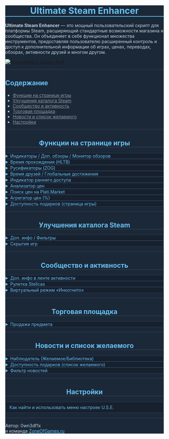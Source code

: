 <div style="color: #c6d4df; background-color: #1b2838;">
<center>
<h1 style="color: #67c1f5; border-bottom: 2px solid #67c1f5;">Ultimate Steam Enhancer</h1>
</center>
<p><strong>Ultimate Steam Enhancer</strong> — это мощный пользовательский скрипт для платформы Steam, расширяющий стандартные возможности магазина и сообщества. Он объединяет в себе функционал множества инструментов, предоставляя пользователю расширенный контроль и доступ к дополнительной информации об играх, ценах, переводах, обзорах, активности друзей и многом другом.
</p>

[![Установить с Greasy Fork](https://img.shields.io/badge/Установить_с-GreasyFork-blue.svg)](https://greasyfork.org/ru/scripts/526180-ultimate-steam-enhancer)

<hr style="border: 1px solid #2a3f5a;">
<h2 style="color: #67c1f5;">Содержание</h2>
<ul>
<li><a href="#gamePage_features" style="color: #8f98a0;">Функции на странице игры</a></li>
<li><a href="#catalog_features" style="color: #8f98a0;">Улучшения каталога Steam</a></li>
<li><a href="#community_features" style="color: #8f98a0;">Сообщество и активность</a></li>
<li><a href="#market_features" style="color: #8f98a0;">Торговая площадка</a></li>
<li><a href="#news_wishlist_features" style="color: #8f98a0;">Новости и список желаемого</a></li>
<li><a href="#main_settings" style="color: #8f98a0;">Настройки</a></li>
</ul>
<hr style="border: 1px solid #2a3f5a;">
<div id="gamePage_features">
<h2 style="color: #67c1f5; border-bottom: 1px solid #444a52;">
<center>Функции на странице игры</center>
</h2>
<details style="background-color: #17202d; border: 1px solid #2a3f5a;"><summary style="color: #67c1f5;">Индикаторы / Доп. обзоры / Монитор обзоров</summary><div style="border-top: 1px solid #2a3f5a;">
<p><strong>Что делает:</strong></p>
<ol>
<li>Отображает значки-индикаторы наличия русского языка (интерфейс, озвучка, субтитры) прямо на странице игры.</li>
<br>
<li>Добавляет под стандартными обзорами блок с расширенной статистикой<br>(загружается по щелчку или автоматически, если включена опция):
<ul>
<li><strong>Тотальные:</strong> Все обзоры Steam (включая активации ключами).</li>
<li><strong>Безкитайские:</strong> Обзоры за исключением написанных на китайском языке.</li>
<li><strong>Русские:</strong> Только обзоры на русском языке.</li>
</ul>
</li>
<br>
<center><img src="https://i.imgur.com/fcdZh8b.png" alt="[Пример индикаторов и дополнительных обзоров на странице игры]" style="border: 1px solid #333;"></center>
<br>
<li>Модальные окна:
<ul>
<li>При щелчке по строке "Русские" открывается окно с актуальными <strong>русскоязычными обзорами</strong> для этой игры.</li>
<img src="https://i.imgur.com/MOEyAlM.png" alt="[Модальное окно с русскоязычными обзорами]" style="border: 1px solid #333;">
<br>
<li>При щелчке по строке "Тотальные" открывается окно <strong>"Глобальный монитор обзоров"</strong>. Этот инструмент позволяет собрать (по кнопке "Собрать") и визуализировать статистику обзоров по <strong>27 языкам</strong> Steam. Он показывает таблицу с рейтингом языков по количеству обзоров и доле в общей массе, а также интерактивную круговую диаграмму для наглядного представления.</li>
<img src="https://i.imgur.com/2azVyAW.png" alt="[Глобальный монитор обзоров с таблицей и диаграммой]" style="border: 1px solid #333;">
</ul>
</li>
</ol>
<div style="margin-top: 15px; margin-left: 15px; margin-right: 15px; margin-bottom: 10px; padding: 10px; background-color: rgba(255, 179, 0, 0.1); border: 1px solid rgba(255, 179, 0, 0.4); border-radius: 4px; font-size: 0.95em; line-height: 1.4;">
<p style="margin: 0 0 5px 0; font-weight: bold; color: #FFB300;">⚠️ Важное замечание о зависимостях:</p>
<p style="margin: 0; color: #c6d4df;">Отключение этого модуля приведет к автоматическому отключению или нарушению корректной работы модулей «Время прохождения (HLTB)», «Русификаторы (ZOG)» и «Время друзей / Глобальные достижения», так как они критически зависят от его функционала по отображению элементов на странице игры.</p>
</div>
</div>
</details>
<details style="background-color: #17202d; border: 1px solid #2a3f5a;"><summary style="color: #67c1f5;">Время прохождения (HLTB)</summary><div style="border-top: 1px solid #2a3f5a;"><p><strong>Что делает:</strong><br>Добавляет компактный блок с информацией о времени прохождения игры, полученной с популярного сайта HowLongToBeat.com.</p>
<p>Показывает среднее время для разных стилей:</p>
<ul>
<li>Только основной сюжет.</li>
<li>Сюжет + дополнительные задания.</li>
<li>Полное прохождение (100%).</li>
<li>Усредненное время для всех стилей.</li>
</ul>
<p>Рядом со временем указывается количество игроков, на чьих данных основана статистика.<br>Поиск игры в базе HLTB идет по названию, при неоднозначности предлагается выбор из похожих вариантов.</p>
<center><img src="https://i.imgur.com/6tgxA2s.png" alt="[Пример отображения времени прохождения с HowLongToBeat]" style="border: 1px solid #333;"></center>
</div>
</details>
<details style="background-color: #17202d; border: 1px solid #2a3f5a;"><summary style="color: #67c1f5;">Русификаторы (ZOG)</summary><div style="border-top: 1px solid #2a3f5a;"><p><strong>Что делает:</strong><br>Добавляет блок с информацией о наличии русификаторов для игры на сайте ZoneOfGames.ru.</p>
<p>В блоке отображается:</p>
<ul>
<li>Название игры (ведет на страницу игры в базе ZOG).</li>
<li>Список доступных русификаторов. Каждая запись является ссылкой на соответствующий файл/страницу на ZOG.</li>
<li>Если переводы не найдены, выводится соответствующее сообщение.</li>
</ul>
<p>Поиск происходит в <strong>реальном времени</strong>. Скрипт автоматически определяет название игры, выполняет поиск по алфавитному указателю на ZoneOfGames.ru и предлагает вам выбрать наиболее точное совпадение.</p>
<center><img src="https://i.imgur.com/XgAVWAp.png" alt="[Пример отображения информации о русификаторах с ZOG]" style="border: 1px solid #333;"></center>
</div>
</details>
<details style="background-color: #17202d; border: 1px solid #2a3f5a;"><summary style="color: #67c1f5;">Время друзей / Глобальные достижения</summary><div style="border-top: 1px solid #2a3f5a;"><p><strong>Что делает:</strong><br>Отображает блок с информацией о времени, которое ваши друзья провели в этой игре, а также о статистике глобальных достижений Steam.</p>
<p><strong>Время друзей:</strong></p>
<ul>
<li>Максимальное время прохождения (И ник друга со ссылкой).</li>
<li>Среднее время прохождения (и указание количества друзей, по которым высчитывалось среднее).</li>
<li>Минимальное время прохождения.</li>
</ul>
<p><strong>Глобальные достижения:</strong></p>
<ul>
<li>Процент "платины" (процент получивших самое редкое достижение).</li>
<li>Средний прогресс выполнения всех достижений.</li>
</ul>
<p>Данные загружаются при раскрытии блока.</p>
<center><img src="https://i.imgur.com/9TaMCbZ.png" alt="[Пример отображения времени друзей и статистики достижений]" style="border: 1px solid #333;"></center>
<p><strong>Модуль адаптирован для работы на страницах недоступных игр</strong>, открытых с помощью "виртуального режима инкогнито", и отображает на них информацию о друзьях, владеющих игрой.</p>
<center><img src="https://i.imgur.com/6jbZ03L.png" alt="[Изображение: Пример]" style="max-width: 100%; height: auto; border-radius: 4px; border: 1px solid #333; margin-top: 10px; margin-bottom: 10px; display: block; margin-left: auto; margin-right: auto;"></center>
</div>
</details>
<details style="background-color: #17202d; border: 1px solid #2a3f5a;"><summary style="color: #67c1f5;">Индикатор раннего доступа</summary><div style="border-top: 1px solid #2a3f5a;"><p><strong>Что делает:</strong><br>Показывает небольшую плашку над изображением игры с информацией о статусе раннего доступа (Early Access).</p>
<ul>
<li><strong>Если игра еще в раннем доступе:</strong> Отображается, сколько времени игра уже находится в нем<br>(например, "В раннем доступе уже 1 год и 3 месяца").</li>
<img src="https://i.imgur.com/6iGlcTf.png" alt="[Пример индикатора для игры в активном раннем доступе]" style="border: 1px solid #333;">
<br>
<li><strong>Если игра вышла из раннего доступа:</strong> Отображается, сколько времени игра провела в нем до релиза<br>(например, "Вышла спустя 2 года раннего доступа").</li>
<img src="https://i.imgur.com/SPzJrpi.png" alt="[Пример индикатора для игры, вышедшей из раннего доступа]" style="border: 1px solid #333;">
</ul>
<p>Расчет времени динамический. Использует даты со страницы Steam.<br>А также может подтягивать дату старта раннего доступа из собственной базы для вышедших игр, если Steam ее не показывает.</p>
</div>
</details>
<details style="background-color: #17202d; border: 1px solid #2a3f5a;"><summary style="color: #67c1f5;">Анализатор цен</summary><div style="border-top: 1px solid #2a3f5a;">
<p><strong>Что делает:</strong><br>Добавляет кнопку "Анализатор цен" на страницу игры. Этот инструмент позволяет анализировать региональные цены двумя способами:<br>в рублях (по умолчанию) и в долларах США (переключаемый режим).</p>
<p>После нажатия кнопки "Сбор данных" в специальном окне, модуль выполняет следующее в зависимости от выбранного режима:</p>
<div style="margin-top: 10px; margin-bottom: 10px;">
<h4 style="color: #67c1f5; margin-bottom: 5px; margin-top:0;">Режим Рублей (по умолчанию):</h4>
<ul>
<li>Определяет AppID текущей игры и запрашивает цены через официальное API Steam (<code>IStoreBrowseService/GetItems</code>) для множества регионов.</li>
<li>В качестве базы для расчета <strong>рекомендованной рублевой цены</strong> используется цена в США (USD).</li>
<li>Цены из всех регионов, включая Россию, <strong>конвертируются в рубли</strong> по актуальным обменным курсам для прямого сопоставления.</li>
<li>Производится ключевое сравнение: фактическая цена в российском Steam сопоставляется с <strong>официально рекомендованной Valve ценой для России</strong>. Отклонения подсвечиваются.</li>
<li>Отображается <strong>рейтинг российской цены</strong> среди всех проанализированных стран, позволяя увидеть её место от самой дешёвой к самой дорогой в рублевом эквиваленте.</li>
</ul>
</div>
<div style="margin-bottom: 10px;">
<h4 style="color: #67c1f5; margin-bottom: 5px; margin-top:0;">Режим Долларов США (переключаемый):</h4>
<ul>
<li>Активируется кнопкой "USD" в окне анализатора. Интерфейс и названия валют <strong>переключаются на английский язык</strong>.</li>
<li>Цены всех регионов также запрашиваются через API Steam и <strong>конвертируются в доллары США</strong>.</li>
<li>Цена в США используется как <strong>базовый ориентир (100%)</strong> для сравнения с ценами других регионов.</li>
<li>Отображается <strong>процентное отклонение</strong> цен других регионов от цены в США.</li>
<li>Представляется общий рейтинг всех региональных цен в долларовом эквиваленте.</li>
<li>Этот режим полезен для оценки ценовой политики при общении с разработчиками/издателями.</li>
</ul>
</div>
<p><i>Примечание: Если игра в США бесплатна или цена для нее не найдена, возможности анализа в обоих режимах могут быть ограничены. Вся собранная информация представляется в модальном окне.</i></p>
<div style="background-color: rgba(103, 193, 245, 0.1); border: 1px solid rgba(103, 193, 245, 0.35); padding: 10px; margin-top:15px; border-radius: 4px;">
<p style="color: #67c1f5; font-weight: bold; margin-top:0; margin-bottom:5px;">⚠️ Важная информация:</p>
<p style="color: #c6d4df; margin-bottom:0; margin-top:0;">Каждый полный сбор данных подразумевает отправку <strong>~41 запроса</strong> к серверам Steam (точное количество зависит от числа доступных регионов). Пожалуйста, используйте эту функцию обдуманно. Частое нажатие кнопки на разных играх в течение короткого периода времени может привести к временному ограничению доступа к API Steam (обычно на 5-15 минут).</p>
</div><br>
<center><img src="https://i.imgur.com/OzebvaA.png" alt="[Пример работы анализатора региональных цен]" style="border: 1px solid #333; max-width: 100%; height: auto;"></center>
</div>
</details>
<details style="background-color: #17202d; border: 1px solid #2a3f5a;"><summary style="color: #67c1f5;">Поиск цен на Plati.Market</summary><div style="border-top: 1px solid #2a3f5a;"><p><strong>Что делает:</strong><br>Добавляет кнопку "Plati" рядом с кнопкой "В желаемое" на странице игры.<br>Нажатие открывает полноэкранное окно для поиска предложений по этой игре на торговой площадке Plati.Market.</p>
<p><strong>Возможности окна поиска:</strong></p>
<ul>
<li>Автозаполнение поиска названием текущей игры.</li>
<li>Ручной ввод и поиск.</li>
<li>Подсказки при вводе (API Plati).</li>
<li>Сортировка по цене, продажам, релевантности, названию, дате, рейтингу продавца и др.</li>
<li>Фильтрация по цене (RUR, USD, EUR, UAH), продажам, рейтингу, наличию плохих отзывов/возвратов, участию в скидках, дате добавления.</li>
<li>Исключение товаров по ключевым словам (панель справа).</li>
<li>Сохранение фильтров, сортировки, валюты и исключений.</li>
<li>Возможность экспортировать и импортировать список исключений.</li>
</ul>
<p>Используются официальные API Plati.Market.</p>
<center><img src="https://i.imgur.com/X5NDh6D.png" alt="[Модальное окно поиска цен на Plati.Market]" style="border: 1px solid #333;"></center>
</div>
</details>
<details style="background-color: #17202d; border: 1px solid #2a3f5a;"><summary style="color: #67c1f5;">Агрегатор цен (%)</summary><div style="border-top: 1px solid #2a3f5a;"><p><strong>Что делает:</strong><br>Добавляет кнопку "%" рядом с кнопкой "В желаемое" на странице игры.<br>Нажатие открывает модальное окно с ценами на эту игру из различных цифровых магазинов.</p>
<p><strong>Возможности окна агрегатора:</strong></p>
<ul>
<li>Отображение предложений из магазинов: SteamBuy, Playo, SteamPay, Gabestore, GamersBase, Igromagaz, GamesForFarm, Gamazavr, GameRay, KupiKod, KeysForGamers, Zaka-zaka, Buka, GGSEL, Plati.Market, <strong>Rushbe</strong> и текущей страницы Steam.</li>
<li>Конвертация валют: Возможность переключения отображения всех цен между рублями (RUB) и долларами США (USD).</li>
<li>Сортировка по цене, проценту скидки, сумме скидки, названию.</li>
<li>Фильтрация по диапазону цен, проценту и сумме скидки, наличию скидки, названию (слова через ";"), магазинам.</li>
<li>Исключение товаров по ключевым словам.</li>
<li>Сохранение состояния фильтров, сортировки и исключений.</li>
<li>Настройки автоматизации (в общем меню настроек U.S.E.):
<ul style="padding-left:15px; margin-top:5px;">
<li>Автоматический запуск поиска при открытии окна.</li>
<li>Автоматическая подстановка названия текущей игры в поле фильтра после завершения сбора данных.</li>
</ul>
<li>Экспорт и импорт списка исключений для удобного переноса и резервного копирования.</li>
</ul>
<details style="background-color: #111a24; border: 1px solid #2a3f5a; margin-top: 15px; margin-bottom: 15px; padding: 5px 10px; border-radius: 3px;"><summary style="color: #8f98a0; cursor: pointer;">Список рекомендуемых исключений</summary>
<div style="border-top: 1px solid #2a3f5a; margin-top: 8px; padding-top: 8px;">
<p style="margin-top: 0; color: #c6d4df;">Нажмите кнопку импорта (<strong>→</strong>) и вставьте в появившееся окно следующий текст:</p>
<pre style="background-color: #10151d; border: 1px solid #333; padding: 10px; border-radius: 4px; font-family: Consolas, 'Courier New', monospace; font-size: 0.9em; white-space: pre-wrap; word-break: break-all; color: #c6d4df;">онлайн,оффлайн,dlc,аккаунт,ps4,xbox,digi361,ibloodrue,mangarded,siparisapp,multimarket,trustytop,cyber steam shop,boostgame,cloud-gaming.store,promarket88,offline,-seyter-,paul fox,sirdjinn,аренда,4ilgames,keks12,damhubmarket,nt-store,ps5,@mediasoft,dofamine game,hactier,alz0n,top-games,solo29,nerd shop,1gamestore,tobeclosertoyou</pre>
</div>
</details>
<p>Использует различные методы для получения цен (API, парсинг HTML).</p>
<center><img src="https://i.imgur.com/DcidcTe.png" alt="[Пример интерфейса агрегатора цен]" style="border: 1px solid #333;"></center>
</div>
</details>
<details style="background-color: #17202d; border: 1px solid #2a3f5a;"><summary style="color: #67c1f5;">Доступность подарков (страница игры)</summary><div style="border-top: 1px solid #2a3f5a;"><p><strong>Что делает:</strong><br>Добавляет кнопку "GIFT" в блок с кнопкой "В желаемое" на странице игры.</p>
<p>Нажатие открывает окно, где можно:</p>
<ul>
<li>Выбрать регион друга из списка.</li>
<li>Нажать "Узнать", чтобы запросить цену игры в этом регионе.</li>
<li>Увидеть цену друга (сконвертированную в вашу валюту), процент разницы и вердикт (<span style="color:#77dd77;">Можно подарить</span> / <span style="color:#ff6961;">Нельзя подарить</span>), основанный на правилах Steam о разнице цен (±10%).</li>
</ul>
<p>Использует те же механизмы получения цен и курсов валют, что и помощник для списка желаемого.</p>
<center><img src="https://i.imgur.com/jDdf4pR.png" alt="[Пример работы помощника подарков на странице игры]" style="border: 1px solid #333;"></center>
</div>
</details>
</div>
<hr style="border: 1px solid #2a3f5a;">
<div id="catalog_features">
<h2 style="color: #67c1f5; border-bottom: 1px solid #444a52;">
<center>Улучшения каталога Steam</center>
</h2>
<details style="background-color: #17202d; border: 1px solid #2a3f5a;"><summary style="color: #67c1f5;">Доп. инфо / Фильтры</summary><div style="border-top: 1px solid #2a3f5a;"><p><strong>Что делает:</strong><br>Расширяет функционал страницы поиска по каталогу Steam (<a href="https://store.steampowered.com/search/" target="_blank" style="color:#67c1f5;">store.steampowered.com/search/</a>).</p>
<p><strong>При наведении:</strong></p>
<ul>
<li>Появляется всплывающая подсказка слева от строки игры с подробной информацией:<br>издатели, разработчики, серия, отзывы (% и кол-во), статус раннего доступа, поддержка языков, первые 5 меток, краткое описание.</li>
<img src="https://i.imgur.com/U7DYIvJ.png" alt="[Пример дополнительной информации об игре в каталоге]" style="border: 1px solid #333;">
</ul>
<hr style="border: 1px solid #2a3f5a;">
<p><strong>Фильтры (панель справа):</strong></p>
<ul>
<li><strong>Русский перевод:</strong>
<ul>
<li><em>Только текст:</em> Игры с рус. интерфейсом/субтитрами (без озвучки).</li>
<li><em>Озвучка:</em> Игры с русской озвучкой.</li>
<li><em>Без перевода:</em> Игры без русского языка.</li>
</ul>
<img src="https://i.imgur.com/nLfsBzR.png" alt="[Пример фильтрации по русскому переводу в каталоге]" style="border: 1px solid #333;">
</li>
<br>
<li><strong>DLC:</strong>
<ul>
<li><em>Только ваши DLC:</em> Показывает только DLC для игр, которые есть в вашей библиотеке<br>(сами DLC подсвечиваются фиолетовым фоном).</li>
</ul>
<img src="https://i.imgur.com/MqjuXoD.png" alt="[Пример фильтрации DLC в каталоге]" style="border: 1px solid #333;">
</li>
</ul>
<p>Фильтры применяются динамически по мере получения данных от API.</p>
</div>
</details>
<details style="background-color: #17202d; border: 1px solid #2a3f5a;"><summary style="color: #67c1f5;">Скрытие игр</summary><div style="border-top: 1px solid #2a3f5a;"><p><strong>Что делает:</strong><br>Добавляет инструменты для массового скрытия неинтересующих игр прямо со страницы поиска по каталогу.</p>
<p><strong>Элементы интерфейса:</strong></p>
<ul>
<li>Счетчик отображаемых игр (слева вверху).</li>
<li>Чекбокс слева от каждой игры (кроме уже купленных/скрытых/в желаемом) для отметки на скрытие.</li>
<li>Кнопка "Скрыть выбранное" (слева вверху).</li>
</ul>
<p><strong>Принцип работы:</strong></p>
<ol>
<li>Отмечаете чекбоксами игры, которые хотите скрыть.</li>
<li>Нажимаете "Скрыть выбранное".</li>
<li>Скрипт добавляет эти игры в ваш официальный список игнорируемых в Steam и удаляет их элементы со страницы.</li>
</ol>
<p>В отличие от стандартного механизма Steam, элементы полностью удаляются из DOM, что улучшает производительность при работе с большим количеством результатов.</p>
<p><strong>Внимание:</strong> Рекомендуется использовать только при необходимости массового скрытия.<br>Для обычного просмотра каталога лучше отключать эту опцию.</p>
<center><img src="https://i.imgur.com/uCA8x2P.png" alt="[Пример системы скрытия игр в каталоге]" style="border: 1px solid #333;"></center>
</div>
</details>
</div>
<hr style="border: 1px solid #2a3f5a;">
<div id="community_features">
<h2 style="color: #67c1f5; border-bottom: 1px solid #444a52;">
<center>Сообщество и активность</center>
</h2>
<details style="background-color: #17202d; border: 1px solid #2a3f5a;"><summary style="color: #67c1f5;">Доп. инфо в ленте активности</summary><div style="border-top: 1px solid #2a3f5a;"><p><strong>Что делает:</strong><br>Добавляет всплывающую подсказку при наведении на название игры в вашей ленте активности Steam (<a href="https://steamcommunity.com/my/home" target="_blank" style="color:#67c1f5;">steamcommunity.com/my/home</a>).</p>
<p>Подсказка содержит подробную информацию об игре, аналогичную той, что показывается в каталоге поиска:</p>
<ul>
<li>Название и изображение-шапка.</li>
<li>Дата выхода.</li>
<li>Издатели, разработчики, серия игр.</li>
<li>Отзывы (% и кол-во).</li>
<li>Статус раннего доступа.</li>
<li>Поддержка русского и английского языков.</li>
<li>Первые 5 меток.</li>
<li>Краткое описание.</li>
</ul>
<p>Данные загружаются через API Steam.</p>
<center><img src="https://i.imgur.com/xE75iU8.png" alt="[Пример дополнительной информации в ленте активности Steam]" style="border: 1px solid #333;"></center>
</div>
</details>
<details style="background-color: #17202d; border: 1px solid #2a3f5a;"><summary style="color: #67c1f5;">Рулетка Stelicas</summary><div style="border-top: 1px solid #2a3f5a;">
<p><strong>Что делает:</strong><br>Добавляет блок "Рулетка Stelicas" на страницу вашей активности Steam (<a href="https://steamcommunity.com/my/home" target="_blank" style="color:#67c1f5;">steamcommunity.com/my/home</a>). Позволяет загрузить CSV-файл, сгенерированный приложением <a href="https://github.com/0wn3dg0d/Stelicas" target="_blank" style="color:#67c1f5;">Stelicas</a>, применить к нему разнообразные фильтры и случайным образом выбрать игру из вашей коллекции.</p>
<p><strong>Возможности:</strong></p>
<ul style="margin-left: 20px; padding-left: 5px; list-style-type: disc;">
<li style="margin-bottom: 0.5em;">Загрузка CSV-данных из Stelicas (содержащих информацию о ваших играх и коллекциях).</li>
<li style="margin-bottom: 0.5em;"><strong>Система фильтрации:</strong> по категориям коллекций Stelicas, дате выхода, пользовательским тегам, поддержке русского языка (интерфейс, субтитры, озвучка), а также по диапазонам количества отзывов и общего рейтинга игры.</li>
<li style="margin-bottom: 0.5em;">Анимированная рулетка для выбора случайной игры из отфильтрованного списка.</li>
<li style="margin-bottom: 0.5em;">Возможность включить приоритет по отзывам и рейтингу, чтобы игры с лучшими показателями имели больше шансов на выпадение.</li>
<li style="margin-bottom: 0.5em;">Переключение в режим <strong>просмотра всей отфильтрованной подборки</strong> игр в виде удобных карточек (изображение и название).</li>
<li style="margin-bottom: 0.5em;">Отображение подробной информации о выбранной (или просматриваемой в подборке) игре: постер, название, рейтинг и количество отзывов, краткое описание, основные теги, точная дата выхода, разработчики/издатели, информация о поддержке русского языка.</li>
<li style="margin-bottom: 0.5em;">Прямые ссылки на страницу игры в сообществе Steam и для её запуска через протокол <code>steam://run/&lt;AppID&gt;</code>.</li>
</ul>
<p><strong>Как пользоваться:</strong></p>
<ul style="margin-left: 20px; padding-left: 5px; list-style-type: disc;">
<li style="margin-bottom: 0.5em;">Подробная инструкция по подготовке CSV-файла и использованию всех функций рулетки доступна по нажатию на значок вопроса <strong>?</strong> в правом верхнем углу окна самой рулетки.</li>
</ul>
<p><em>Примечание: Качество работы и полнота информации в рулетке напрямую зависят от корректности и актуальности данных в предоставленном CSV-файле из Stelicas.</em></p>
<center><img src="https://i.imgur.com/KDfW10m.png" alt="Пример модального окна Рулетки Stelicas с фильтрами" style="max-width: 90%; height: auto; margin-top: 10px; border: 1px solid #333; border-radius: 4px;"></center>
</div>
</details>
<details style="background-color: #17202d; border: 1px solid #2a3f5a;"><summary style="color: #67c1f5;">Виртуальный режим «Инкогнито»</summary><div style="border-top:1px solid #cccccc; padding-top:10px;">
<p><strong>Что делает:</strong><br>Полностью автоматизирует просмотр страниц Steam, недоступных в вашем регионе, без необходимости использования VPN, прокси или ручных манипуляций с URL.</p>
<p><strong>Принцип работы:</strong></p>
<ol>
<li>При переходе на страницу с сообщением "Данный товар недоступен в вашем регионе", скрипт автоматически это распознает.</li>
<li>Вместо простого редиректа, он в фоновом режиме запрашивает у Steam анонимную сессию.</li>
<li>Используя эту сессию, скрипт запрашивает страницу для выбранного в настройках региона (по умолчанию — США, <code>?cc=us</code>), автоматически проходя проверку возраста, если она есть.</li>
<li>Резервный механизм:</strong> Если выбранный пользователем регион (или регион по умолчанию) заблокирован, скрипт автоматически попытается загрузить страницу через цепочку резервных регионов (США → Швейцария → Казахстан → Япония), пока не найдет рабочий вариант.</li>
<li>Полученный "чистый" HTML-код страницы полностью заменяет содержимое текущей вкладки. Вы остаетесь на том же URL, но видите разблокированную страницу.</li>
<li>Все остальные модули U.S.E. перезапускаются, чтобы корректно работать с новым содержимым.</li>
</ol>
<p><strong>Преимущества и настройки:</strong></p>
<ul>
<li><strong>Бесшовная работа:</strong> Не нужно открывать новые окна или вручную редактировать адрес.</li>
<li><strong>Гибкость:</strong> В настройках скрипта можно отключить автоматический запуск режима, выбрать регион по умолчанию и включить кнопку для ручной активации режима на любой странице Steam.</li>
<li><strong>Сохранение контекста:</strong> После загрузки страницы такие динамические элементы, как обзоры, подгружаются уже от вашего аккаунта, то есть вы видите обзоры от друзей.</li>
<li><strong>Безопасность:</strong> Метод не нарушает правила Steam, так как не скрывает ваш IP-адрес, а лишь использует легитимный механизм просмотра магазина для другого региона. Покупка игр через этот режим невозможна.</li>
</ul>
</div></details>
</div>
<hr style="border: 1px solid #2a3f5a;">
<div id="market_features">
<h2 style="color: #67c1f5; border-bottom: 1px solid #444a52;">
<center>Торговая площадка</center>
</h2>
<details style="background-color: #17202d; border: 1px solid #2a3f5a;"><summary style="color: #67c1f5;">Продажи предмета</summary><div style="border-top: 1px solid #2a3f5a;"><p><strong>Что делает:</strong><br>Добавляет информационный блок на страницу предмета на торговой площадке Steam (<a href="https://steamcommunity.com/market/" target="_blank" style="color:#67c1f5;">steamcommunity.com/market/</a>).</p>
<p>Блок содержит:</p>
<ul>
<li>Таблицу с историей продаж по годам:
<ul>
<li>Общая сумма продаж за год (в рублях).</li>
<li>Примерная сумма, полученная разработчиком игры.</li>
<li>Примерная сумма, полученная Valve.</li>
</ul>
</li>
<li>Итоговую сумму продаж за все время.</li>
<li>Итоговые суммы, полученные разработчиком и Valve.</li>
</ul>
<p>Данные загружаются через API истории цен Steam.</p>
<center><img src="https://i.imgur.com/ZPnzyNH.png" alt="[Пример информации об исторических продажах на торговой площадке]" style="border: 1px solid #333;"></center>
</div>
</details>
</div>
<hr style="border: 1px solid #2a3f5a;">
<div id="news_wishlist_features">
<h2 style="color: #67c1f5; border-bottom: 1px solid #444a52;">
<center>Новости и список желаемого</center>
</h2>
<details style="background-color: #17202d; border: 1px solid #2a3f5a;"><summary style="color: #67c1f5;">Наблюдатель (Желаемое/Библиотека)</summary><div style="border-top: 1px solid #2a3f5a;">
<p><strong>Что делает:</strong><br>Отслеживает изменения в вашем списке желаемого Steam и в вашей библиотеке игр, отображает календарь релизов.</p>
<p><strong>Основные функции:</strong></p>
<ol style="margin-left: 20px; padding-left: 5px; list-style-type: decimal;">
<li style="margin-bottom: 0.7em;">В правом верхнем углу страниц Steam появляется кнопка "Наблюдатель".</li>
<li style="margin-bottom: 0.7em;"><strong>Индикаторы статуса (Ж/Б):</strong> Показывают, как давно обновлялись данные для <strong>Ж</strong>елаемого и <strong>Б</strong>иблиотеки.</li>
<li style="margin-bottom: 0.7em;"><strong>Счетчик уведомлений:</strong> Показывает количество новых (непрочитанных) изменений.</li>
<li style="margin-bottom: 0.7em;"><strong>Панель уведомлений (по щелчку на кнопку):</strong>
<ul style="margin-top: 0.8em; margin-left: 15px; list-style-type: disc;">
<li style="margin-bottom: 0.5em;">Кнопка "Обновить" для ручного запуска проверки (использует Steam API).</li>
<li style="margin-bottom: 0.5em;"><strong>Настройки (значок ⚙️):</strong> Открывает выпадающее меню с опциями:
<ul style="margin-top: 0.5em; margin-left: 15px; list-style-type: square;">
<li style="margin-bottom: 0.3em;"><strong>Список желаемого / Библиотека:</strong> Позволяют включать/отключать проверку для каждой из секций.</li>
<li style="margin-bottom: 0.3em;"><strong>Перепроверять игры с русским:</strong> <em>(Опция для Библиотеки)</em>. По умолчанию включена. Если её <strong>отключить</strong>, скрипт пропустит проверку игр, для которых уже известно о наличии <strong>любой</strong> русской локализации. Это значительно ускоряет повторные обновления.</li>
<li style="margin-bottom: 0.3em;"><strong>...только без полной локализации:</strong> <em>(Доступна, если предыдущая опция отключена)</em>. Если включить, то из повторной проверки будут исключаться только игры с <strong>полной</strong> локализацией (интерфейс+озвучка+субтитры). Игры с частичным переводом продолжат проверяться.</li>
</ul>
</li>
<li style="margin-bottom: 0.5em;">Список изменений:
<ul style="margin-top: 0.5em; margin-left: 15px; list-style-type: square;">
<li style="margin-bottom: 0.3em;"><strong>Список желаемого:</strong> Изменение даты выхода, статуса раннего доступа или русского языка.</li>
<li style="margin-bottom: 0.3em;"><strong>Библиотека:</strong> Выход игры из раннего доступа, появление/изменение русского языка (и тип локализации).</li>
</ul>
</li>
<li style="margin-bottom: 0.5em;">Кнопки для отметки уведомления как прочитанного (конверт) или удаления (крестик).</li>
<li style="margin-bottom: 0.5em;">Кнопка "Очистить" для удаления всех уведомлений.</li>
<li style="margin-bottom: 0.5em;">Кнопка "Календарь".</li>
<li style="margin-bottom: 0.5em;">Кнопка "Хранилище" для очистки сохраненных данных.</li>
</ul>
</li><br>
<center><img src="https://i.imgur.com/BpuDq6U.png" alt="Пример Трекера 1" style="max-width: 90%; height: auto; margin-top: 10px; display: block; margin-left: auto; margin-right: auto; border: 1px solid #333;"></center>
<hr style="border: none; border-top: 1px solid #444a52; margin: 1.5em 0;">
<li style="margin-bottom: 0.7em;"><strong>Календарь релизов (по щелчку на кнопку "Календарь"):</strong>
<ul style="margin-top: 0.8em; margin-left: 15px; list-style-type: disc;">
<li style="margin-bottom: 0.5em;">Отображает игры из вашего списка желаемого в виде календаря по месяцам.</li>
<li style="margin-bottom: 0.5em;">Показывает игры с точными датами выхода в будущем.</li>
<li style="margin-bottom: 0.5em;">Для игр с примерной датой (месяц, квартал, год) отображается подсказка при наведении.</li>
<li style="margin-bottom: 0.5em;">Позволяет подгружать следующие месяцы.</li>
</ul>
</li><br>
<center><img src="https://i.imgur.com/b5PDYG3.png" alt="Пример Календаря" style="max-width: 90%; height: auto; margin-top: 10px; display: block; margin-left: auto; margin-right: auto; border: 1px solid #333;"></center>
<hr style="border: none; border-top: 1px solid #444a52; margin: 1.5em 0;">
<li style="margin-bottom: 0.7em;"><strong>Хранилище (по щелчку на кнопку "Хранилище"):</strong>
<ul style="margin-top: 0.8em; margin-left: 15px; list-style-type: disc;">
<li style="margin-bottom: 0.5em;">Позволяет очистить кэш дат/статусов для списка желаемого или для игр библиотеки.</li>
</ul>
</li><br>
<center><img src="https://i.imgur.com/nI6Uoo0.png" alt="Пример Хранилища" style="max-width: 90%; height: auto; margin-top: 10px; display: block; margin-left: auto; margin-right: auto; border: 1px solid #333;"></center>
</ol>
<p>Требует авторизации. Обработка больших списков/библиотек может занять время. Используйте новые опции в настройках для ускорения сканирования библиотеки.</p>
</div>
</details>
<details style="background-color: #17202d; border: 1px solid #2a3f5a;"><summary style="color: #67c1f5;">Доступность подарков (список желаемого)</summary>
<div style="border-top: 1px solid #2a3f5a;"><p><strong>Что делает:</strong><br>Добавляет значок лупы. Позволяет определить, какие игры можно подарить друзьям в других регионах.</p>
<p><strong>Основные функции:</strong></p>
<ul>
<li>Загружает игры из отображаемого списка желаемого и выводит их в виде информативных карточек.</li>
<li>На карточках отображается подробная информация: цена, скидка, рейтинг, дата выхода, издатель, разработчик, серия, метки, поддержка русского языка и статус раннего доступа.</li>
<li><strong>Для пользователей из РФ:</strong> на карточках также отображается информация о соответствии стоимости рекомендованной региональной цене (РРЦ) от Valve. Показывается статус (дороже, дешевле или равно РРЦ), сумма и процент отклонения.</li>
<li>Предоставляет гибкую систему фильтрации (доступна через значок инструментов) по цене, скидке, рейтингу, дате выхода, поддержке русского языка, статусу раннего доступа, а также <strong>по соответствию РРЦ (для РФ)</strong>.</li>
<li>Активирует режим <strong>помощника подарков</strong>:
<ul>
<li>Вы выбираете регион вашего друга.</li>
<li>Скрипт запрашивает цены на игры из списка желаемого для выбранного региона.</li>
<li>Цены друга конвертируются в вашу валюту (используется API курсов валют).</li>
<li>Отображается <strong>разница в цене</strong> между вашим регионом и регионом друга<br>(с цветовой индикацией: <span style="color:#77dd77;">зелёный</span> - можно дарить (разница до ±10%), <span style="color:#ff6961;">красный</span> - нельзя).</li>
<li>Доступен фильтр <strong>"Можно подарить"</strong>, который показывает только те игры, у которых разница в цене до ±10% и которые Steam разрешает покупать в подарок.</li>
</ul>
</li>
</ul>
<p>Это помогает легко найти подходящие и экономически целесообразные подарки для друзей за границей.</p>
<p>Скорость загрузки данных зависит от размера списка желаемого.</p>
<center><img src="https://i.imgur.com/wq9eRCW.png" alt="[Пример работы помощника подарков для списка желаемого]" style="border: 1px solid #333;"></center>
</div>
</details>
<details style="background-color: #17202d; border: 1px solid #2a3f5a;"><summary style="color: #67c1f5;">Фильтр новостей</summary><div style="border-top: 1px solid #2a3f5a;"><p><strong>Что делает:</strong> Позволяет гибко управлять отображением новостей в новостном центре Steam (<a href="https://store.steampowered.com/news/" target="_blank" style="color:#67c1f5;">store.steampowered.com/news/</a>), скрывая неинтересные материалы.</p>
<p><strong>Основные возможности и использование:</strong></p>
<ol style="margin-left: 20px; padding-left: 5px; list-style-type: decimal;">
<li style="margin-bottom: 0.7em;"><strong>Выбор новостей для скрытия:</strong>
<ul>
<li>На каждой новости в правой части изображения появляется крупный квадратный чекбокс.</li>
<li>При установке галочки новость становится полупрозрачной (<em>"мягкое" скрытие</em>)<br>и отмечается для последующего подтверждения скрытия. Повторный щелчок снимает отметку.</li>
</ul>
</li><br>
<li style="margin-bottom: 0.7em;"><strong>Панель управления (справа вверху):</strong>
<ul>
<li>"Скрыть выбранные (X)": Нажатие этой кнопки перемещает все отмеченные (полупрозрачные) новости в постоянное хранилище.<br>Новость исчезает с экрана (или становится затемненной, если включен режим "Показать скрытое").<br>Счетчик в скобках показывает, сколько новостей сейчас выбрано.</li>
<li>"В хранилище: X": Эта надпись показывает общее количество новостей, находящихся в хранилище скрытых новостей.</li>
<li>"Отменить": Появляется после подтверждения скрытия и активна 6 секунд.<br>Позволяет отменить последнее действие по добавлению новостей в хранилище.</li>
<li>"Показать скрытое" / "Спрятать скрытое": Переключатель.<br>Если выбрано "Показать скрытое", новости из вашего хранилища будут отображаться в ленте, но в затемненном виде.<br>В режиме "Спрятать скрытое" они полностью исчезают.</li>
<li>"Хранилище": Открывает модальное окно для управления списком постоянно скрытых новостей.</li>
</ul>
</li>
<br><img src="https://i.imgur.com/iYTtyWk.png" alt="Пример интерфейса фильтра новостей" style="max-width: 90%; height: auto; margin-top: 10px; display: block; margin-left: auto; margin-right: auto; border: 1px solid #333;">
<br><li style="margin-bottom: 0.7em;"><strong>Панель "Хранилище скрытых новостей":</strong>
<ul>
<li>Отображает список всех новостей, добавленных в постоянное хранилище.<br>Для каждой записи указывается название игры, заголовок новости и ее AppID.</li>
<li>"Вернуть": Кнопка напротив каждой записи позволяет удалить новость из хранилища и немедленно отобразить ее в ленте.<br>Чекбокс на этой новости также снова станет активным.</li>
<li>"Очистить хранилище": Удаляет все новости из вашего списка постоянно скрытых. Требует подтверждения.</li>
<li>"Закрыть": Закрывает панель хранилища.</li>
<br><center><img src="https://i.imgur.com/T5pUb9a.png" alt="Пример интерфейса хранилища" style="max-width: 90%; height: auto; margin-top: 10px; display: block; margin-left: auto; margin-right: auto; border: 1px solid #333;"></center>
</ul>
</li>
</ol></div>
</details>
</div>
<hr style="border: 1px solid #2a3f5a;">
<div id="main_settings"><h2 style="color: #67c1f5; border-bottom: 1px solid #444a52;"><center>Настройки</center></h2><div style="color: #8f98a0;"><details style="background-color: #17202d; border: 1px solid #2a3f5a; margin-bottom: 15px;"><summary style="color: #67c1f5; padding: 8px 12px; cursor: pointer; display: block;">Как найти и использовать меню настроек U.S.E.</summary>
<div style="border-top: 1px solid #2a3f5a; padding: 10px 12px;">
<p>Для настройки отдельных модулей скрипта и их параметров используйте меню настроек U.S.E.<br>Оно находится в выпадающем меню вашего профиля Steam (в правом верхнем углу), как показано ниже:</p>
<center><img src="https://i.imgur.com/QUdKoCH.png" alt="[Расположение меню настроек U.S.E. в профиле Steam]" style="border: 1px solid #333; margin-top: 10px; margin-bottom: 15px;"></center>
<p>В открывшемся окне настроек вы сможете включать или отключать модули скрипта:</p>
<center><img src="https://i.imgur.com/E8sOzQ2.png" alt="[Пример панели настроек Ultimate Steam Enhancer]" style="border: 1px solid #333; margin-top: 10px; margin-bottom: 10px; max-width: 100%; height: auto;"></center>
</div>
<p style="margin-top: 5px; margin-bottom: 15px;">Также в меню настроек доступны следующие опции:</p>
<details style="background-color: #17202d; border: 1px solid #2a3f5a; margin-bottom: 10px;"><summary style="color: #67c1f5; padding: 8px 12px; cursor: pointer; display: block;">Авто-раскрытие HLTB</summary><div style="border-top: 1px solid #2a3f5a; padding: 10px 12px;"><p>Если включено, блок с информацией о времени прохождения (HLTB) на странице игры будет автоматически раскрываться при загрузке страницы (если основной модуль HLTB включен).</p>
<p>Удобно, если вы всегда хотите видеть эту информацию без лишнего щелчка.</p>
</div>
</details>
<details style="background-color: #17202d; border: 1px solid #2a3f5a; margin-bottom: 10px;"><summary style="color: #67c1f5; padding: 8px 12px; cursor: pointer; display: block;">Авто-загрузка доп. обзоров</summary><div style="border-top: 1px solid #2a3f5a; padding: 10px 12px;"><p>Если включено, блок с дополнительными обзорами (Тотальные, Безкитайские, Русские) на странице игры будет загружаться автоматически при загрузке страницы (если основной модуль 'Индикаторы/Обзоры' включен).</p>
<p>Экономит щелчок, если вам всегда нужна эта статистика.</p>
</div>
</details>
<details style="background-color: #17202d; border: 1px solid #2a3f5a; margin-bottom: 10px;"><summary style="color: #67c1f5; padding: 8px 12px; cursor: pointer; display: block;">Показ инфо об англ. языке</summary><div style="border-top: 1px solid #2a3f5a; padding: 10px 12px;"><p><strong>Функция для переводчиков и интересующихся.</strong> Если включено, в блоках дополнительной информации (в каталоге при наведении и в ленте активности при наведении) будет также отображаться информация о поддержке английского языка (интерфейс, озвучка, субтитры), аналогично русскому.</p>
<p>По умолчанию эта информация скрыта для экономии места.</p>
</div>
</details>
<details style="background-color: #17202d; border: 1px solid #2a3f5a; margin-bottom: 10px;"><summary style="color: #67c1f5; padding: 8px 12px; cursor: pointer; display: block;">Авто-сбор цен в агрегаторе цен</summary><div style="border-top: 1px solid #2a3f5a; padding: 10px 12px;"><p>Если опция включена, при открытии модального окна <strong>Агрегатора цен (%)</strong> сбор предложений из магазинов начнется автоматически, без необходимости нажимать кнопку "Обновить %".</p><p>Это удобно, если вы всегда хотите сразу видеть актуальные цены при каждом открытии окна.</p></div></details>
<details style="background-color: #17202d; border: 1px solid #2a3f5a; margin-bottom: 10px;"><summary style="color: #67c1f5; padding: 8px 12px; cursor: pointer; display: block;">Авто-подстановка названия в агрегаторе цен</summary><div style="border-top: 1px solid #2a3f5a; padding: 10px 12px;"><p>Если опция включена, после завершения сбора данных (как ручного, так и автоматического) название текущей игры будет автоматически вставлено в поле фильтра по названию.</p><div style="margin-top: 15px; padding: 10px; background-color: rgba(255, 179, 0, 0.1); border: 1px solid rgba(255, 179, 0, 0.4); border-radius: 4px; font-size: 0.95em; line-height: 1.4;"><p style="margin: 0 0 5px 0; font-weight: bold; color: #FFB300;">⚠️ Важно:</p><p style="margin: 0; color: #c6d4df;">Для более точного поиска рекомендуется сокращать подставленное название. Например, вместо "DEATH STRANDING DIRECTOR'S CUT" лучше оставить только "DEATH STRANDING". Это поможет найти предложения, где продавцы могли изменить или сократить название, например, "Death Stranding (Director's Cut)" или "Death Stranding D.C.".</p></div></div></details>
<details style="background-color: #17202d; border: 1px solid #2a3f5a; margin-bottom: 10px;"><summary style="color: #67c1f5; padding: 8px 12px; cursor: pointer; display: block;">Виртуальный режим «Инкогнито»</summary><div style="border-top: 1px solid #2a3f5a; padding: 10px 12px;">
<p>Эта секция позволяет управлять функцией обхода региональных блокировок.</p>
<ul>
<li><strong>Включить режим «Инкогнито»:</strong> Главный переключатель функции. Отключение деактивирует автоматический обход страниц, недоступных в вашем регионе.</li>
<li><strong>Кнопка режима «Инкогнито»:</strong> Добавляет кнопку "in" рядом с логотипом Steam для ручного запуска режима на любой странице. Полезно, если автоматический запуск не сработал или для страниц, которые не являются игровыми.</li>
<li><strong>Регион В.Р.И.:</strong> Позволяет выбрать страну, от имени которой будет запрашиваться страница. По умолчанию — США (US).</li>
</ul>
<center><img src="https://i.imgur.com/FyKBRMa.png" alt="[Настройки режима Инкогнито]" style="max-width: 90%; height: auto; margin-top: 10px; border: 1px solid #333;"></center>
</div>
</details>
</div>
</details>
</div>
<hr style="border: 1px solid #2a3f5a;">
<p>Автор: 0wn3df1x<br>и команда <a href="https://www.zoneofgames.ru" target="_blank" style="color:#67c1f5;">ZoneOfGames.ru</a></p>
</div>
</div>
